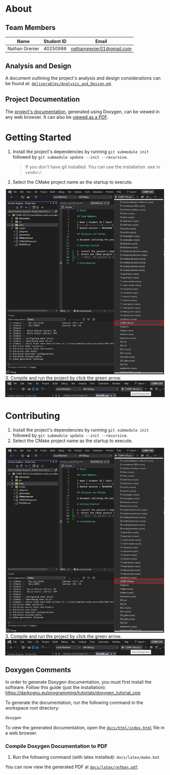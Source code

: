 # About

## Team Members

| Name | Student ID | Email |
|------|-----------|-------|
| Nathan Grenier | 40250986 | nathangrenier01@gmail.com |

## Analysis and Design

A document outlining the project's analysis and design considerations can be found at: [`deliverables/Analysis_and_Design.md`](deliverables/Analysis_and_Design.md).

## Project Documentation

The [project's documentation](docs/html/index.html), generated using Doxygen, can be viewed in any web browser. It can also be [viewed as a PDF](docs/latex/refman.pdf).

# Getting Started

1. Install the project's dependencies by running `git submodule init` followed by `git submodule update --init --recursive`.
	> If you don't have git installed. You can use the installation .exe in `vendor/`.
2. Select the CMake project name as the startup to execute.
<div align="center">
	<img src="static/select_startup.png" alt="Select Startup" width="500">
</div>
3. Compile and run the project by click the green arrow.
<div align="center">
	<img src="static/run_project.png" alt="Select Startup" width="800">
</div>

# Contributing

1. Install the project's dependencies by running `git submodule init` followed by `git submodule update --init --recursive`.
2. Select the CMake project name as the startup to execute.
<div align="center">
	<img src="static/select_startup.png" alt="Select Startup" width="500">
</div>
3. Compile and run the project by click the green arrow.
<div align="center">
	<img src="static/run_project.png" alt="Select Startup" width="800">
</div>

## Doxygen Comments
In order to generate Doxygen documentation, you must first install the software. Follow this guide (just the installation): https://darkognu.eu/programming/tutorials/doxygen_tutorial_cpp

To generate the documentation, run the following command in the workspace root directory:
```bash
doxygen
```

To view the generated documentation, open the <a href="docs/html/index.html" target="_blank">`docs/html/index.html`</a> file in a web browser.

### Compile Doxygen Documentation to PDF
1. Run the following command (with latex installed): `docs/latex/make.bat`

You can now view the generated PDF at [`docs/latex/refman.pdf`](docs/latex/refman.pdf).